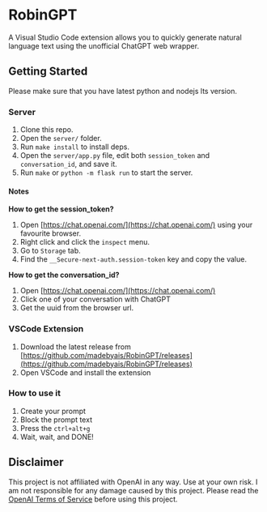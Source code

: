 # RobinGPT
A Visual Studio Code extension allows you to quickly generate natural language text using the unofficial ChatGPT web wrapper.

## Getting Started

Please make sure that you have latest python and nodejs lts version.

### Server

1. Clone this repo.
2. Open the `server/` folder.
3. Run `make install` to install deps.
4. Open the `server/app.py` file, edit both `session_token` and `conversation_id`, and save it.
5. Run `make` or `python -m flask run` to start the server.

#### Notes

**How to get the session_token?**

1. Open [https://chat.openai.com/](https://chat.openai.com/) using your favourite browser.
2. Right click and click the `inspect` menu.
3. Go to `Storage` tab.
4. Find the `__Secure-next-auth.session-token` key and copy the value.

**How to get the conversation_id?**
1. Open [https://chat.openai.com/](https://chat.openai.com/)
2. Click one of your conversation with ChatGPT
3. Get the uuid from the browser url.

### VSCode Extension

1. Download the latest release from [https://github.com/madebyais/RobinGPT/releases](https://github.com/madebyais/RobinGPT/releases)
2. Open VSCode and install the extension

### How to use it

1. Create your prompt
2. Block the prompt text
3. Press the `ctrl+alt+g`
4. Wait, wait, and DONE!

## Disclaimer

This project is not affiliated with OpenAI in any way. Use at your own risk. I am not responsible for any damage caused by this project. Please read the [OpenAI Terms of Service](https://openai.com/terms) before using this project.